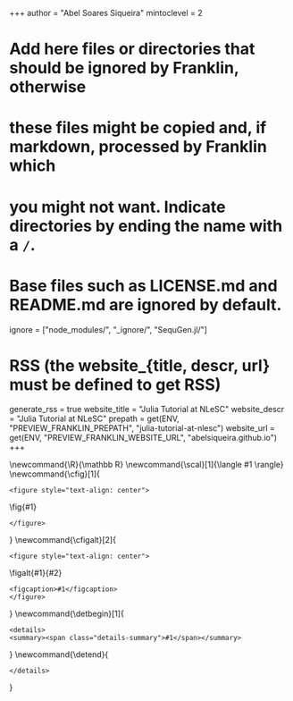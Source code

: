 <!--
Add here global page variables to use throughout your website.
-->
+++
author = "Abel Soares Siqueira"
mintoclevel = 2

# Add here files or directories that should be ignored by Franklin, otherwise
# these files might be copied and, if markdown, processed by Franklin which
# you might not want. Indicate directories by ending the name with a `/`.
# Base files such as LICENSE.md and README.md are ignored by default.
ignore = ["node_modules/", "_ignore/", "SequGen.jl/"]

# RSS (the website_{title, descr, url} must be defined to get RSS)
generate_rss = true
website_title = "Julia Tutorial at NLeSC"
website_descr = "Julia Tutorial at NLeSC"
prepath     = get(ENV, "PREVIEW_FRANKLIN_PREPATH", "julia-tutorial-at-nlesc")
website_url = get(ENV, "PREVIEW_FRANKLIN_WEBSITE_URL", "abelsiqueira.github.io")
+++

<!--
Add here global latex commands to use throughout your pages.
-->
\newcommand{\R}{\mathbb R}
\newcommand{\scal}[1]{\langle #1 \rangle}
\newcommand{\cfig}[1]{
  ~~~
  <figure style="text-align: center">
  ~~~
  \fig{#1}
  ~~~
  </figure>
  ~~~
}
\newcommand{\cfigalt}[2]{
  ~~~
  <figure style="text-align: center">
  ~~~
  \figalt{#1}{#2}
  ~~~
  <figcaption>#1</figcaption>
  </figure>
  ~~~
}
\newcommand{\detbegin}[1]{
  ~~~
  <details>
  <summary><span class="details-summary">#1</span></summary>
  ~~~
}
\newcommand{\detend}{
  ~~~
  </details>
  ~~~
}